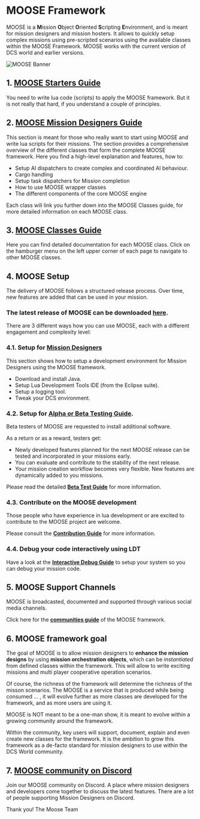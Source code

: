 # MOOSE Framework

MOOSE is a **M**ission **O**bject **O**riented **S**cripting **E**nvironment, and is meant for mission designers and mission hosters.
It allows to quickly setup complex missions using pre-scripted scenarios using the available classes within the MOOSE Framework.
MOOSE works with the current version of DCS world and earlier versions.

![MOOSE Banner](Images\MOOSE.JPG)


## 1. **[MOOSE Starters Guide](Moose_Starters_Guide.html)**

You need to write lua code (scripts) to apply the MOOSE framework. 
But it is not really that hard, if you understand a couple of principles.


## 2. **[MOOSE Mission Designers Guide](Moose_Designers_Guide.html)**

This section is meant for those who really want to start using MOOSE and write lua scripts for their missions.
The section provides a comprehensive overview of the different classes that form the complete MOOSE framework.
Here you find a high-level explanation and features, how to:

   * Setup AI dispatchers to create complex and coordinated AI behaviour.
   * Cargo handling
   * Setup task dispatchers for Mission completion
   * How to use MOOSE wrapper classes
   * The different components of the core MOOSE engine
   
Each class will link you further down into the MOOSE Classes guide, for more detailed information on each MOOSE class. 


## 3. **[MOOSE Classes Guide](Documentation/index.html)**

Here you can find detailed documentation for each MOOSE class.
Click on the hamburger menu on the left upper corner of each page to navigate to other MOOSE classes.


## 4. MOOSE Setup

The delivery of MOOSE follows a structured release process. Over time, new features are added that can be used in your mission.

### The latest release of MOOSE can be downloaded **[here](https://github.com/FlightControl-Master/MOOSE/releases)**.  

There are 3 different ways how you can use MOOSE, each with a different engagement and complexity level:


### 4.1. Setup for **[Mission Designers](Moose_Setup_Guide.html)**

This section shows how to setup a development environment for Mission Designers using the MOOSE framework.

  - Download and install Java.
  - Setup Lua Development Tools IDE (from the Eclipse suite).
  - Setup a logging tool.
  - Tweak your DCS environment.


### 4.2. Setup for **[Alpha or Beta Testing Guide](Beta_Test_Guide.html)**.

Beta testers of MOOSE are requested to install additional software. 

As a return or as a reward, testers get:
 
  * Newly developed features planned for the next MOOSE release can be tested and incorporated in your missions early.
  * You can evaluate and contribute to the stability of the next release.
  * Your mission creation workflow becomes very flexible. New features are dynamically added to you missions.

Please read the detailed **[Beta Test Guide](Beta_Test_Guide.html)** for more information.
  
  
### 4.3. Contribute on the MOOSE development

Those people who have experience in lua development or are excited to contribute to the MOOSE project are welcome.

Please consult the **[Contribution Guide](Contribution_Guide.html)** for more information.
  

### 4.4. Debug your code interactively using LDT

Have a look at the **[Interactive Debug Guide](Interactive_Debug_Guide.html)** to setup your system so you can debug your mission code.


## 5. MOOSE Support Channels

MOOSE is broadcasted, documented and supported through various social media channels.  

Click here for the **[communities guide](Communities.html)** of the MOOSE framework.


## 6. MOOSE framework goal

The goal of MOOSE is to allow mission designers to **enhance the mission designs** by using **mission orchestration objects**, 
which can be _instantiated_ from defined classes within the framework. 
This will allow to write exciting missions and multi player cooperative operation scenarios. 

Of course, the richness of the framework will determine the richness of the misson scenarios. 
The MOOSE is a service that is produced while being consumed ... , 
it will evolve further as more classes are developed for the framework, and as more users are using it.  

MOOSE is NOT meant to be a one-man show, it is meant to evolve within a growing community around the framework.  

Within the community, key users will support, document, explain and even create new classes for the framework.
It is the ambition to grow this framework as a de-facto standard for mission designers to use within the DCS World community.



## 7. [MOOSE community on Discord](https://discord.gg/yBPfxC6) 

Join our MOOSE community on Discord. 
A place where mission designers and developers come together to discuss the latest features.
There are a lot of people supporting Mission Designers on Discord.


Thank you!
The Moose Team
 
